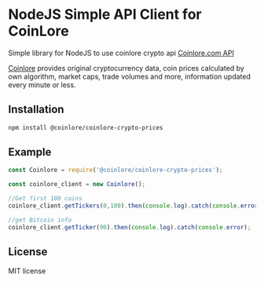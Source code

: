 # NodeJS Simple API Client for CoinLore

Simple library for NodeJS to use coinlore crypto api [Coinlore.com API](https://www.coinlore.com/cryptocurrency-data-api)

[Coinlore](https://www.coinlore.com) provides original cryptocurrency data, coin prices calculated by own algorithm, market caps, trade volumes and more, information updated every minute or less.

## Installation

```sh
npm install @coinlore/coinlore-crypto-prices
```

## Example

```js
const Coinlore = require('@coinlore/coinlore-crypto-prices');

const coinlore_client = new Coinlore();

//Get first 100 coins
coinlore_client.getTickers(0,100).then(console.log).catch(console.error);

//get Bitcoin info
coinlore_client.getTicker(90).then(console.log).catch(console.error);

```

## License

MIT license